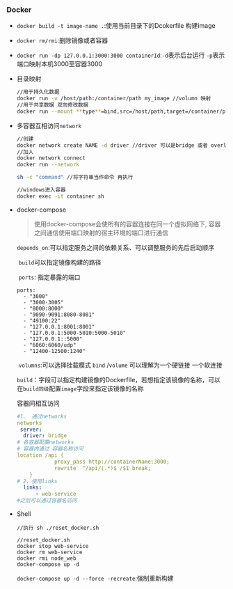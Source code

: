 ### Docker

- `docker build -t image-name .`:使用当前目录下的Dcokerfile 构建image

- `docker rm/rmi`:删除镜像或者容器

- `docker run -dp 127.0.0.1:3000:3000 containerId`:`-d`表示后台运行 `-p`表示端口映射本机3000至容器3000

- 目录映射

  ```bash
  //用于持久化数据
  docker run -v /host/path:/container/path my_image //volumn 映射
  //用于共享数据 双向修改数据
  docker run --mount **type**=bind,src=/host/path,target=/container/path my_image //mount 映射
  ```

- 多容器互相访问`network`

  ```bash
  //创建
  docker network create NAME -d driver //driver 可以是bridge 或者 overlay
  //加入
  docker network connect
  docker run --network
  
  sh -c "command" //将字符串当作命令 再执行
  
  //windows进入容器 
  docker exec -it container sh
  ```

- docker-compose

  >  使用docker-compose会使所有的容器连接在同一个虚拟网络下, 容器之间通信使用端口映射的宿主环境的端口进行通信

  ​	`depends_on`:可以指定服务之间的依赖关系、可以调整服务的先后启动顺序

  ​	`build`可以指定镜像构建的路径

  ​	`ports`: 指定暴露的端口

  ```
  ports:
    - "3000"
    - "3000-3005"
    - "8000:8000"
    - "9090-9091:8080-8081"
    - "49100:22"
    - "127.0.0.1:8001:8001"
    - "127.0.0.1:5000-5010:5000-5010"
    - "127.0.0.1::5000"
    - "6060:6060/udp"
    - "12400-12500:1240"
  ```

  ​	`volumns`:可以选择挂载模式 `bind` /`volume` 可以理解为一个硬链接 一个软连接

  ​	`build`：字段可以指定构建镜像的DockerfIle，若想指定该镜像的名称，可以在`build同级`配置`image`字段来指定该镜像的名称

  容器间相互访问

  ```yml
  #1、 通过networks
  networks
   server:
   	driver: bridge
  # 各容器配置networks
  # 容器内通过 容器名称访问
  location /api {
              proxy_pass http://containerName:3000;
              rewrite  ^/api/(.*)$ /$1 break;
      }
  # 2、使用links
  	links:
  		- web-service
  #之后可以通过容器名访问
  ```

  

- Shell

  ```shell
  //执行 sh ./reset_docker.sh
  
  //reset_docker.sh
  docker stop web-service
  docker rm web-service
  docker rmi node_web
  docker-compose up -d
  ```

  `docker-compose up -d --force -recreate`:强制重新构建

